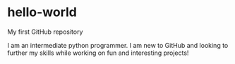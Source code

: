 # hello-world
My first GitHub repository

I am an intermediate python programmer. I am new to GitHub and looking to further my skills while working on fun and interesting projects!
